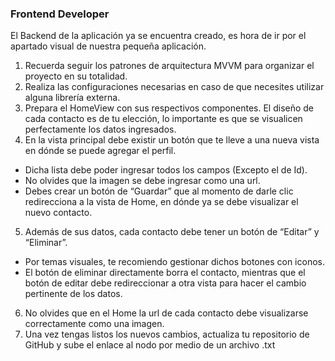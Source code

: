 ### Frontend Developer
El Backend de la aplicación ya se encuentra creado, es hora de ir por el apartado visual de nuestra pequeña aplicación.

1. Recuerda seguir los patrones de arquitectura MVVM para organizar el proyecto en su totalidad.
2. Realiza las configuraciones necesarias en caso de que necesites utilizar alguna librería externa.
3. Prepara el HomeView con sus respectivos componentes. El diseño de cada contacto es de tu elección, lo importante es que se visualicen perfectamente los datos ingresados.
4. En la vista principal debe existir un botón que te lleve a una nueva vista en dónde se puede agregar el perfil.
- Dicha lista debe poder ingresar todos los campos (Excepto el de Id).
- No olvides que la imagen se debe ingresar como una url.
- Debes crear un botón de “Guardar” que al momento de darle clic redirecciona a la vista de Home, en dónde ya se debe visualizar el nuevo contacto.
5. Además de sus datos, cada contacto debe tener un botón de “Editar” y “Eliminar”.
- Por temas visuales, te recomiendo gestionar dichos botones con iconos.
- El botón de eliminar directamente borra el contacto, mientras que el botón de editar debe redireccionar a otra vista para hacer el cambio pertinente de los datos.
6. No olvides que en el Home la url de cada contacto debe visualizarse correctamente como una imagen.
7. Una vez tengas listos los nuevos cambios, actualiza tu repositorio de GitHub y sube el enlace al nodo por medio de un archivo .txt